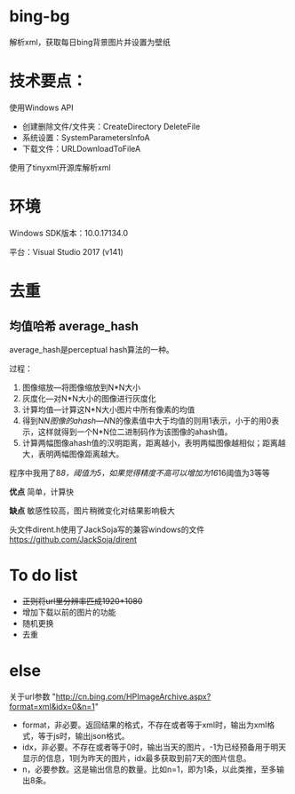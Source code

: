 # bing-bg
解析xml，获取每日bing背景图片并设置为壁纸

# 技术要点：
使用Windows API
- 创建删除文件/文件夹：CreateDirectory DeleteFile
- 系统设置：SystemParametersInfoA
- 下载文件：URLDownloadToFileA

使用了tinyxml开源库解析xml


# 环境
Windows SDK版本：10.0.17134.0

平台：Visual Studio 2017 (v141)

# 去重
## 均值哈希 average_hash
average_hash是perceptual hash算法的一种。

过程：
1. 图像缩放—将图像缩放到N*N大小
2. 灰度化—对N*N大小的图像进行灰度化
3. 计算均值—计算这N*N大小图片中所有像素的均值
4. 得到N*N图像的ahash—N*N的像素值中大于均值的则用1表示，小于的用0表示，这样就得到一个N*N位二进制码作为该图像的ahash值。
5. 计算两幅图像ahash值的汉明距离，距离越小，表明两幅图像越相似；距离越大，表明两幅图像距离越大。

程序中我用了8*8，阈值为5，如果觉得精度不高可以增加为16*16阈值为3等等


__优点__
简单，计算快

__缺点__
敏感性较高，图片稍微变化对结果影响极大

头文件dirent.h使用了JackSoja写的兼容windows的文件 https://github.com/JackSoja/dirent




# To do list
- <del>正则将url里分辨率匹成1920*1080</del>
- 增加下载以前的图片的功能
- 随机更换
- 去重


# else
关于url参数 "http://cn.bing.com/HPImageArchive.aspx?format=xml&idx=0&n=1"
- format，非必要。返回结果的格式，不存在或者等于xml时，输出为xml格式，等于js时，输出json格式。
- idx，非必要。不存在或者等于0时，输出当天的图片，-1为已经预备用于明天显示的信息，1则为昨天的图片，idx最多获取到前7天的图片信息。
- n，必要参数。这是输出信息的数量。比如n=1，即为1条，以此类推，至多输出8条。